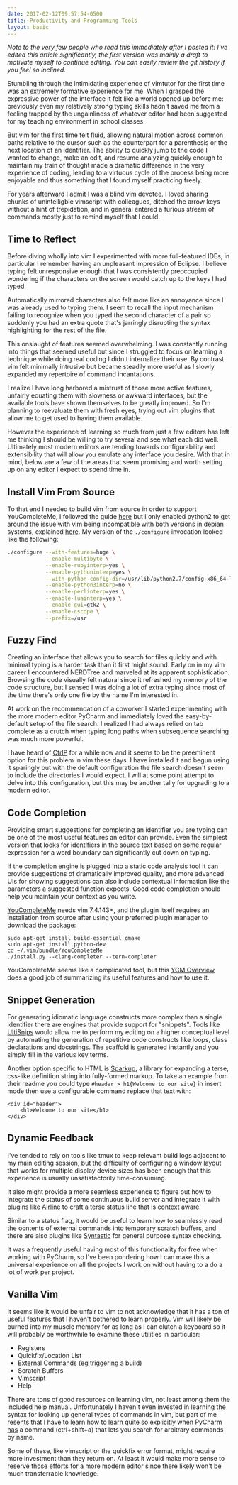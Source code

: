 ```yaml
---
date: 2017-02-12T09:57:54-0500
title: Productivity and Programming Tools
layout: basic
---
```


*Note to the very few people who read this immediately after I posted it: I've edited this article
significantly, the first version was mainly a draft to motivate myself to continue editing. You can
easily review the git history if you feel so inclined.*

Stumbling through the intimidating experience of vimtutor for the first time was an
extremely formative experience for me. When I grasped the expressive power of the interface
it felt like a world opened up before me: previously even my relatively strong typing skills
hadn't saved me from a feeling trapped by the ungainliness of whatever editor had been
suggested for my teaching environment in school classes.

But vim for the first time felt fluid, allowing natural motion across common paths relative to the
cursor such as the counterpart for a parenthesis or the next location of an identifier. The ability to
quickly jump to the code I wanted to change, make an edit, and resume analyzing quickly enough to
maintain my train of thought made a dramatic difference in the very experience of coding, leading
to a virtuous cycle of the process being more enjoyable and thus something that I found myself
practicing freely.

For years afterward I admit I was a blind vim devotee. I loved sharing chunks of unintelligble
vimscript with colleagues, ditched the arrow keys without a hint of trepidation, and in general
entered a furious stream of commands mostly just to remind myself that I could.

## Time to Reflect

Before diving wholly into vim I experimented with more full-featured IDEs, in particular I remember
having an unpleasant impression of Eclipse. I believe typing felt unresponsive enough that I
was consistently preoccupied wondering if the characters on the screen would catch up to the keys
I had typed.

Automatically mirrored characters also felt more like an annoyance since I was already used to
typing them. I seem to recall the input mechanism failing to recognize when you typed the second
character of a pair so suddenly you had an extra quote that's jarringly disrupting the syntax
highlighting for the rest of the file.

This onslaught of features seemed overwhelming. I was constantly running into things that seemed
useful but since I struggled to focus on learning a technique while doing real coding I didn't
internalize their use. By contrast vim felt minimally intrusive but became steadily more useful as
I slowly expanded my repertoire of command incantations.

I realize I have long harbored a mistrust of those more active features, unfairly equating them
with slowness or awkward interfaces, but the available tools have shown themselves to be greatly
improved. So I'm planning to reevaluate them with fresh eyes, trying out vim plugins that allow me
to get used to having them available.

However the experience of learning so much from just a few editors has left me thinking I should be
willing to try several and see what each did well. Ultimately most modern editors are tending
towards configurability and extensibility that will allow you emulate any interface you desire.
With that in mind, below are a few of the areas that seem promising and worth setting up on any
editor I expect to spend time in.

## Install Vim From Source

To that end I needed to build vim from source in order to support YouCompleteMe, I followed the guide
[here][Building Vim] but I only enabled python2 to get around the issue with vim being incompatible
with both versions in debian systems, explained [here][SO 2 Python Versions]. My version of the
`./configure` invocation looked like the following:

```bash
./configure --with-features=huge \
            --enable-multibyte \
            --enable-rubyinterp=yes \
            --enable-pythoninterp=yes \
            --with-python-config-dir=/usr/lib/python2.7/config-x86_64-linux-gnu \
            --enable-python3interp=no \
            --enable-perlinterp=yes \
            --enable-luainterp=yes \
            --enable-gui=gtk2 \
            --enable-cscope \
            --prefix=/usr
```

## Fuzzy Find 

Creating an interface that allows you to search for files quickly and with minimal typing is a
harder task than it first might sound. Early on in my vim career I encountered NERDTree and marveled
at its apparent sophistication. Browsing the code visually felt natural since it refreshed my memory
of the code structure, but I sensed I was doing a lot of extra typing since most of the time there's
only one file by the name I'm interested in.

At work on the recommendation of a coworker I started experimenting with the more modern editor
PyCharm and immediately loved the easy-by-default setup of the file search. I realized I had always
relied on tab complete as a crutch when typing long paths when subsequence searching was much more
powerful.

I have heard of [CtrlP] for a while now and it seems to be the preeminent option for this
problem in vim these days. I have installed it and begun using it sparingly but with the default
configuration the file search doesn't seem to include the directories I would expect. I will at some
point attempt to delve into this configuration, but this may be another tally for upgrading to a
modern editor.

## Code Completion

Providing smart suggestions for completing an identifier you are typing can be one of the most
useful features an editor can provide. Even the simplest version that looks for identifiers in the
source text based on some regular expression for a word boundary can significantly cut down on
typing.

If the completion engine is plugged into a static code analysis tool it can provide suggestions of
dramatically improved quality, and more advanced UIs for showing suggestions can also include
contextual information like the parameters a suggested function expects. Good code completion
should help you maintain your context as you write.

[YouCompleteMe] needs vim 7.4.143+, and the plugin itself requires an installation from source after
using your preferred plugin manager to download the package:

    sudo apt-get install build-essential cmake
    sudo apt-get install python-dev
    cd ~/.vim/bundle/YouCompleteMe
    ./install.py --clang-completer --tern-completer

YouCompleteMe seems like a complicated tool, but this [YCM Overview] does a good job of summarizing
its useful features and how to use it.

## Snippet Generation

For generating idiomatic language constructs more complex than a single identifier there are engines
that provide support for "snippets". Tools like [UltiSnips] would allow me to perform my editing on
a higher conceptual level by automating the generation of repetitive code constructs like loops,
class declarations and docstrings. The scaffold is generated instantly and you simply fill in the
various key terms.

Another option specific to HTML is [Sparkup], a library for expanding a terse, css-like definition
string into fully-formed markup. To take an example from their readme you could type
`#header > h1{Welcome to our site}` in insert mode then use a configurable command replace that text
with:

    <div id="header">
        <h1>Welcome to our site</h1>
    </div>

## Dynamic Feedback

I've tended to rely on tools like tmux to keep relevant build logs adjacent to my main editing
session, but the difficulty of configuring a window layout that works for multiple display device
sizes has been enough that this experience is usually unsatisfactorily time-consuming.

It also might provide a more seamless experience to figure out how to integrate
the status of some continuous build server and integrate it with plugins like [Airline] to craft a
terse status line that is context aware.

Similar to a status flag, it would be useful to learn how to seamlessly read the ocntents of
external commands into temporary scratch buffers, and there are also plugins like [Syntastic] for
general purpose syntax checking.

It was a frequently useful having most of this functionality for free when working with PyCharm,
so I've been pondering how I can make this a universal experience on all the projects I
work on without having to a do a lot of work per project.

## Vanilla Vim

It seems like it would be unfair to vim to not acknowledge that it has a ton of useful features that
I haven't bothered to learn properly. Vim will likely be burned into my muscle memory for as long
as I can clutch a keyboard so it will probably be worthwhile to examine these utilities in
particular:

- Registers
- Quickfix/Location List
- External Commands (eg triggering a build)
- Scratch Buffers
- Vimscript
- Help

There are tons of good resources on learning vim, not least among them the included help manual.
Unfortunately I haven't even invested in learning the syntax for looking up general types of
commands in vim, but part of me resents that I have to learn how to learn quite so explicitly when
PyCharm [has][PyCharm Shortcuts] a command (ctrl+shift+a) that lets you search for arbitrary
commands by name.

Some of these, like vimscript or the quickfix error format, might require more investment than they
return on. At least it would make more sense to reserve those efforts for a more modern editor since
there likely won't be much transferrable knowledge.

[Airline]: https://github.com/vim-airline/vim-airline
[CtrlP]: https://github.com/ctrlpvim/ctrlp.vim
[NERDTree]: https://github.com/scrooloose/nerdtree
[mru.vim]: https://github.com/yegappan/mru
[YouCompleteMe]: https://github.com/Valloric/YouCompleteMe
[YCM Overview]: http://www.alexeyshmalko.com/2014/youcompleteme-ultimate-autocomplete-plugin-for-vim/
[UltiSnips]: https://github.com/SirVer/ultisnips
[Sparkup]: https://github.com/rstacruz/sparkup
[LVTHW]: http://learnvimscriptthehardway.stevelosh.com
[PyCharm Shortcuts]: https://www.jetbrains.com/help/pycharm/2016.3/keyboard-shortcuts-you-cannot-miss.html
[SO 2 Python Versions]: http://stackoverflow.com/questions/23023783/vim-compiled-with-python-support-but-cant-see-sys-version
[Building Vim]: https://github.com/Valloric/YouCompleteMe/wiki/Building-Vim-from-source
[Syntastic]: https://github.com/vim-syntastic/syntastic
